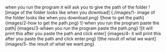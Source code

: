 when you run the program it will ask you to give the path of the folder
![image of the folder looks like when you download] {./images/1- image of the folder looks like when you download.png}
![how to get the path] {images/2-how to get the path.png}
![-when you run the program paste the path] {images/3-whaen you run the program paste the path.png}
![it will print this after you paste the path and click enter] {images/4- it will print this after you paste the path and click enter.png}
![the result of what we want] {images/5- the result of what we want.png}
